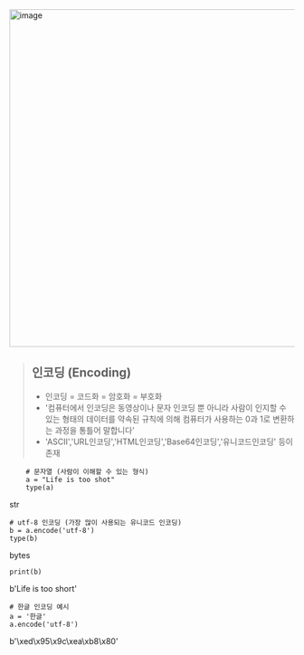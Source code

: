 <img width="597" alt="image" src="https://github.com/KANGSEONGGU4/study/assets/132239219/f138c06c-c90a-4525-b728-c208a9dd2c4c">


>  ## 인코딩 (Encoding)
> 
>  - 인코딩 = 코드화 = 암호화 = 부호화
>  - '컴퓨터에서 인코딩은 동영상이나 문자 인코딩 뿐 아니라 사람이 인지할 수 있는 형태의 데이터를 약속된 규칙에 의해 컴퓨터가 사용하는 0과 1로 변환하는 과정을 통틀어 말합니다'
>  - 'ASCII','URL인코딩','HTML인코딩','Base64인코딩','유니코드인코딩' 등이 존재

  		# 문자열 (사람이 이해할 수 있는 형식)
  		a = "Life is too shot"
  		type(a)

str

    # utf-8 인코딩 (가장 많이 사용되는 유니코드 인코딩)
    b = a.encode('utf-8')
    type(b)

bytes


    print(b)

b'Life is too short'   

    # 한글 인코딩 예시
    a = '한글'
    a.encode('utf-8')

b'\xed\x95\x9c\xea\xb8\x80'
